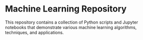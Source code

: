 # Machine Learning Repository
This repository contains a collection of Python scripts and Jupyter notebooks that demonstrate various machine learning algorithms, techniques, and applications. 
